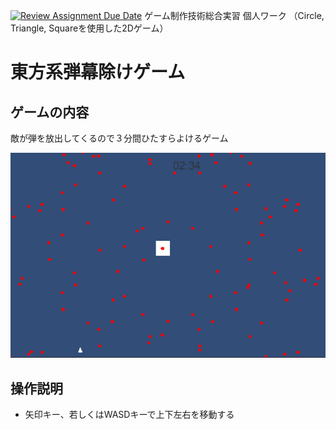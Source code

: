 [![Review Assignment Due Date](https://classroom.github.com/assets/deadline-readme-button-22041afd0340ce965d47ae6ef1cefeee28c7c493a6346c4f15d667ab976d596c.svg)](https://classroom.github.com/a/l0taWXbI)
ゲーム制作技術総合実習 個人ワーク
（Circle, Triangle, Squareを使用した2Dゲーム）

# 東方系弾幕除けゲーム

## ゲームの内容
敵が弾を放出してくるので３分間ひたすらよけるゲーム

![画面イメージ](docs/images/game_image01.png)

## 操作説明
- 矢印キー、若しくはWASDキーで上下左右を移動する
